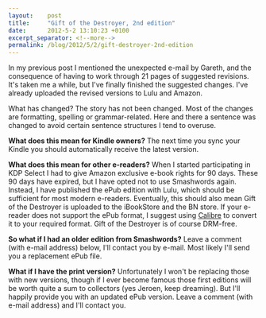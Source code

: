 ```yaml
---
layout:    post
title:     "Gift of the Destroyer, 2nd edition"
date:      2012-5-2 13:10:23 +0100
excerpt_separator: <!--more-->
permalink: /blog/2012/5/2/gift-destroyer-2nd-edition
---
```


In my previous post I mentioned the unexpected e-mail by Gareth, and the consequence of having to work through 21 pages of suggested revisions. It's taken me a while, but I've finally finished the suggested changes. I've already uploaded the revised versions to Lulu and Amazon.

<!--more-->
What has changed?
The story has not been changed. Most of the changes are formatting, spelling or grammar-related. Here and there a sentence was changed to avoid certain sentence structures I tend to overuse.

**What does this mean for Kindle owners?**
The next time you sync your Kindle you should automatically receive the latest version.

**What does this mean for other e-readers?**
When I started participating in KDP Select I had to give Amazon exclusive e-book rights for 90 days. These 90 days have expired, but I have opted not to use Smashwords again. Instead, I have published the ePub edition with Lulu, which should be sufficient for most modern e-readers. Eventually, this should also mean Gift of the Destroyer is uploaded to the iBookStore and the BN store. If your e-reader does not support the ePub format, I suggest using [Calibre](http://calibre-ebook.com/) to convert it to your required format. Gift of the Destroyer is of course DRM-free.

**So what if I had an older edition from Smashwords?**
Leave a comment (with e-mail address) below, I'll contact you by e-mail. Most likely I'll send you a replacement ePub file.

**What if I have the print version?**
Unfortunately I won't be replacing those with new versions, though if I ever become famous those first editions will be worth quite a sum to collectors (yes Jeroen, keep dreaming). But I'll happily provide you with an updated ePub version. Leave a comment (with e-mail address) and I'll contact you.